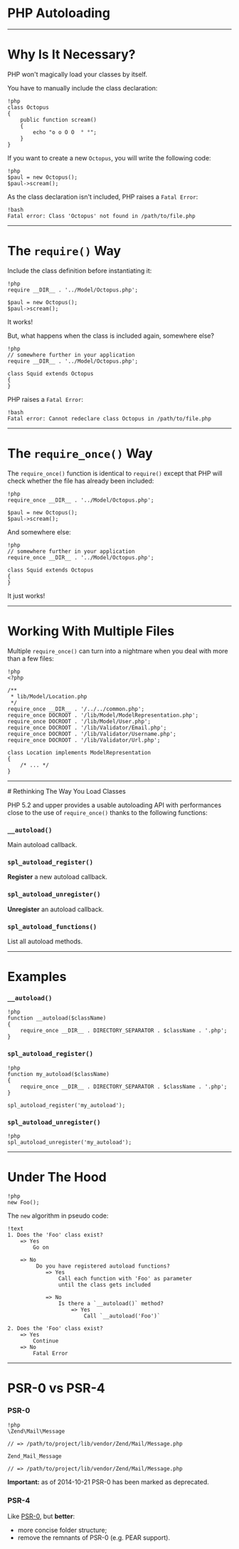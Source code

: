 # PHP Autoloading

---

# Why Is It Necessary?

PHP won't magically load your classes by itself.

You have to manually include the class declaration:

    !php
    class Octopus
    {
        public function scream()
        {
            echo "o o O O  ° °";
        }
    }

If you want to create a new `Octopus`, you will write the following code:

    !php
    $paul = new Octopus();
    $paul->scream();

As the class declaration isn't included, PHP raises a `Fatal Error`:

    !bash
    Fatal error: Class 'Octopus' not found in /path/to/file.php

---

# The `require()` Way

Include the class definition before instantiating it:

    !php
    require __DIR__ . '../Model/Octopus.php';

    $paul = new Octopus();
    $paul->scream();

It works!

But, what happens when the class is included again, somewhere else?

    !php
    // somewhere further in your application
    require __DIR__ . '../Model/Octopus.php';

    class Squid extends Octopus
    {
    }

PHP raises a `Fatal Error`:

    !bash
    Fatal error: Cannot redeclare class Octopus in /path/to/file.php

---

# The `require_once()` Way

The `require_once()` function is identical to `require()` except that PHP will
check whether the file has already been included:

    !php
    require_once __DIR__ . '../Model/Octopus.php';

    $paul = new Octopus();
    $paul->scream();

And somewhere else:

    !php
    // somewhere further in your application
    require_once __DIR__ . '../Model/Octopus.php';

    class Squid extends Octopus
    {
    }

It just works!

---

# Working With Multiple Files

Multiple `require_once()` can turn into a nightmare when you deal with more than
a few files:

    !php
    <?php

    /**
     * lib/Model/Location.php
     */
    require_once __DIR__ . '/../../common.php';
    require_once DOCROOT . '/lib/Model/ModelRepresentation.php';
    require_once DOCROOT . '/lib/Model/User.php';
    require_once DOCROOT . '/lib/Validator/Email.php';
    require_once DOCROOT . '/lib/Validator/Username.php';
    require_once DOCROOT . '/lib/Validator/Url.php';

    class Location implements ModelRepresentation
    {
        /* ... */
    }

---

# Rethinking The Way You Load Classes

PHP 5.2 and upper provides a usable autoloading API with performances close to
the use of `require_once()` thanks to the following functions:

### `__autoload()`

Main autoload callback.

### `spl_autoload_register()`

**Register** a new autoload callback.

### `spl_autoload_unregister()`

**Unregister** an autoload callback.

### `spl_autoload_functions()`

List all autoload methods.

---

# Examples

### `__autoload()`

    !php
    function __autoload($className)
    {
        require_once __DIR__ . DIRECTORY_SEPARATOR . $className . '.php';
    }

### `spl_autoload_register()`

    !php
    function my_autoload($className)
    {
        require_once __DIR__ . DIRECTORY_SEPARATOR . $className . '.php';
    }

    spl_autoload_register('my_autoload');

### `spl_autoload_unregister()`

    !php
    spl_autoload_unregister('my_autoload');

---

# Under The Hood

    !php
    new Foo();

The `new` algorithm in pseudo code:

    !text
    1. Does the 'Foo' class exist?
        => Yes
            Go on

        => No
             Do you have registered autoload functions?
                => Yes
                    Call each function with 'Foo' as parameter
                    until the class gets included

                => No
                    Is there a `__autoload()` method?
                        => Yes
                            Call `__autoload('Foo')`

    2. Does the 'Foo' class exist?
        => Yes
            Continue
        => No
            Fatal Error

---

# PSR-0 vs PSR-4


### PSR-0

    !php
    \Zend\Mail\Message

    // => /path/to/project/lib/vendor/Zend/Mail/Message.php

    Zend_Mail_Message

    // => /path/to/project/lib/vendor/Zend/Mail/Message.php

**Important:** as of 2014-10-21 PSR-0 has been marked as deprecated.

### PSR-4

Like [PSR-0](http://www.php-fig.org/psr/psr-0/), but **better**:

* more concise folder structure;
* remove the remnants of PSR-0 (e.g. PEAR support).
